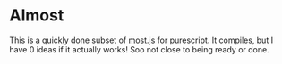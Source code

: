 # Almost

This is a quickly done subset of [most.js](https://github.com/cujojs/most) for
purescript. It compiles, but I have 0 ideas if it actually works! Soo not close
to being ready or done. 
